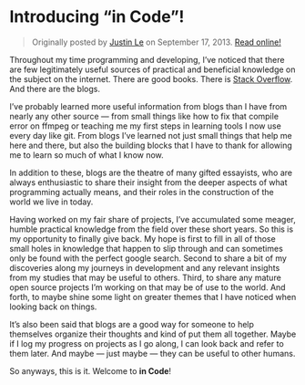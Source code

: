 Introducing “in Code”!
======================

> Originally posted by [Justin Le](http://home.jle0.com:4111/) on September 17, 2013.
> [Read online!](http://home.jle0.com:4111/entry/introducing-in-code.html)

Throughout my time programming and developing, I’ve noticed that there are few
legitimately useful sources of practical and beneficial knowledge on the subject
on the internet. There are good books. There is [Stack
Overflow](http://www.stackoverflow.com). And there are the blogs.

I’ve probably learned more useful information from blogs than I have from nearly
any other source — from small things like how to fix that compile error on
ffmpeg or teaching me my first steps in learning tools I now use every day like
git. From blogs I’ve learned not just small things that help me here and there,
but also the building blocks that I have to thank for allowing me to learn so
much of what I know now.

In addition to these, blogs are the theatre of many gifted essayists, who are
always enthusiastic to share their insight from the deeper aspects of what
programming actually means, and their roles in the construction of the world we
live in today.

Having worked on my fair share of projects, I’ve accumulated some meager, humble
practical knowledge from the field over these short years. So this is my
opportunity to finally give back. My hope is first to fill in all of those small
holes in knowledge that happen to slip through and can sometimes only be found
with the perfect google search. Second to share a bit of my discoveries along my
journeys in development and any relevant insights from my studies that may be
useful to others. Third, to share any mature open source projects I’m working on
that may be of use to the world. And forth, to maybe shine some light on greater
themes that I have noticed when looking back on things.

It’s also been said that blogs are a good way for someone to help themselves
organize their thoughts and kind of put them all together. Maybe if I log my
progress on projects as I go along, I can look back and refer to them later. And
maybe — just maybe — they can be useful to other humans.

So anyways, this is it. Welcome to **in Code**!
